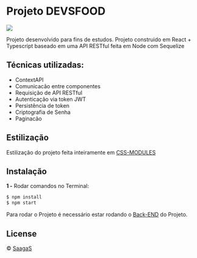# Projeto DEVSFOOD

![]([https://github.com/biixin/olx-GIFF/blob/main/20221103_201905.gif](https://github.com/biixin/devsfood-giff/blob/main/20221106_175754.gif))

Projeto desenvolvido para fins de estudos.
Projeto construido em React + Typescript baseado em uma API RESTful feita em Node com Sequelize

## Técnicas utilizadas:

- ContextAPI
- Comunicacão entre componentes
- Requisição de API RESTful
- Autenticação via token JWT
- Persistência de token
- Criptografia de Senha
- Paginacão

## Estilização

Estilização do projeto feita inteiramente em [CSS-MODULES](https://create-react-app.dev/docs/adding-a-css-modules-stylesheet/)  

## Instalação

**1 -** Rodar comandos no Terminal:
```sh
$ npm install
$ npm start
```
Para rodar o Projeto é necessário estar rodando o [Back-END](https://github.com/saagas-code/node-api-devsfood) do Projeto.

## License
© [SaagaS](https://github.com/SaagaS0)
